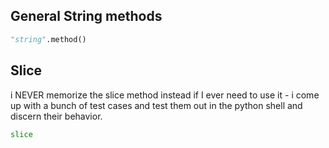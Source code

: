 ## General String methods
```python
"string".method()
```

## Slice
i NEVER memorize the slice method instead if I ever need to use it - i come up with a bunch of test cases and test them out in the python shell and discern their behavior.
```python
slice
```
